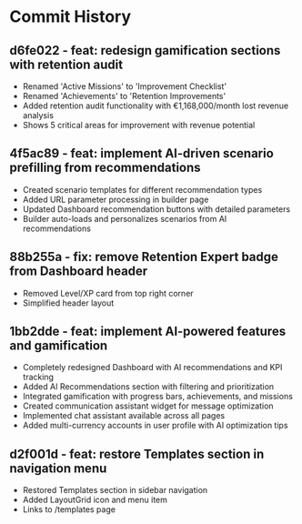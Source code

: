 # Commit History

## d6fe022 - feat: redesign gamification sections with retention audit
- Renamed 'Active Missions' to 'Improvement Checklist'
- Renamed 'Achievements' to 'Retention Improvements'
- Added retention audit functionality with €1,168,000/month lost revenue analysis
- Shows 5 critical areas for improvement with revenue potential

## 4f5ac89 - feat: implement AI-driven scenario prefilling from recommendations
- Created scenario templates for different recommendation types
- Added URL parameter processing in builder page
- Updated Dashboard recommendation buttons with detailed parameters
- Builder auto-loads and personalizes scenarios from AI recommendations

## 88b255a - fix: remove Retention Expert badge from Dashboard header
- Removed Level/XP card from top right corner  
- Simplified header layout

## 1bb2dde - feat: implement AI-powered features and gamification
- Completely redesigned Dashboard with AI recommendations and KPI tracking
- Added AI Recommendations section with filtering and prioritization
- Integrated gamification with progress bars, achievements, and missions
- Created communication assistant widget for message optimization
- Implemented chat assistant available across all pages
- Added multi-currency accounts in user profile with AI optimization tips

## d2f001d - feat: restore Templates section in navigation menu
- Restored Templates section in sidebar navigation
- Added LayoutGrid icon and menu item
- Links to /templates page
